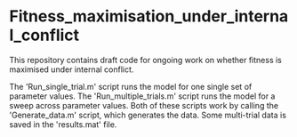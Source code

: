 # Fitness_maximisation_under_internal_conflict
This repository contains draft code for ongoing work on whether fitness is maximised under internal conflict.

The 'Run_single_trial.m' script runs the model for one single set of parameter values. The 'Run_multiple_trials.m' script runs the model for a sweep across parameter values. Both of these scripts work by calling the 'Generate_data.m' script, which generates the data. Some multi-trial data is saved in the 'results.mat' file.
